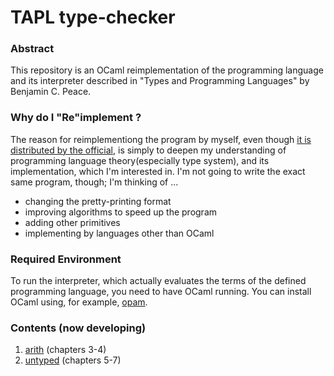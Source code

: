 # TAPL type-checker

### Abstract
This repository is an OCaml reimplementation of the programming language and its interpreter described in "Types and Programming Languages" by Benjamin C. Peace.

### Why do I "Re"implement ?
The reason for reimplementiong the program by myself, even though [it is distributed
by the official](https://www.cis.upenn.edu/~bcpierce/tapl/), is simply to deepen my understanding of
programming language theory(especially type system), and its implementation, which I'm interested in.
I'm not going to write the exact same program, though; I'm thinking of ...
- changing the pretty-printing format
- improving algorithms to speed up the program
- adding other primitives
- implementing by languages other than OCaml


### Required Environment
To run the interpreter, which actually evaluates the terms of the defined
programming language, you need to have OCaml running. You can install OCaml using, for example, [opam](https://ocaml.org/docs/install.html).

### Contents (now developing)
1. [arith](https://github.com/ose20/tapl_type_checker/tree/main/arith) (chapters 3-4)
2. [untyped](https://github.com/ose20/tapl_type_checker/tree/main/untyped)
(chapters 5-7)